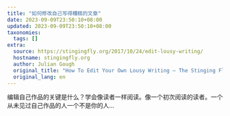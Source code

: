```yaml
---
title: "如何修改自己写得糟糕的文章"
date: 2023-09-09T23:50:10+08:00
updated: 2023-09-09T23:50:10+08:00
taxonomies:
  tags: []
extra:
  source: https://stingingfly.org/2017/10/24/edit-lousy-writing/
  hostname: stingingfly.org
  author: Julian Gough
  original_title: "How To Edit Your Own Lousy Writing – The Stinging Fly --- 如何修改自己写得糟糕的文章"
  original_lang: en
---
```


编辑自己作品的关键是什么？学会像读者一样阅读。像一个初次阅读的读者。一个从未见过自己作品的人一个不是你的人...
